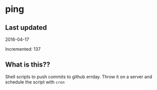 # ping

## Last updated
2016-04-17

Incremented: 137

## What is this?? 
Shell scripts to push commits to github errday. Throw it on a server and schedule the script with `cron`
